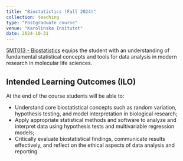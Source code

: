 ```yaml
---
title: "Biostatistics (Fall 2024)"
collection: teaching
type: "Postgraduate course"
venue: "Karolinska Insitutet"
date: 2024-10-31
---
```


[5MT013 - Biostatistics](https://education.ki.se/course-syllabus/5MT013) equips the student with an understanding of fundamental statistical concepts and tools for data analysis in modern research in molecular life sciences. 

## Intended Learning Outcomes (ILO)
At the end of the course students will be able to:
- Understand core biostatistical concepts such as random variation, hypothesis testing, and model interpretation in biological research;
- Apply appropriate statistical methods and software to analyze and interpret data using hypothesis tests and multivariable regression models;
- Critically evaluate biostatistical findings, communicate results effectively, and reflect on the ethical aspects of data analysis and reporting.
  
